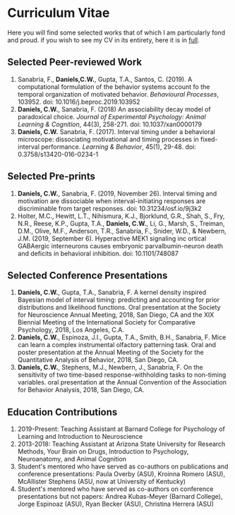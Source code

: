 # Curriculum Vitae

Here you will find some selected works that of which I am particularly fond and proud. if you wish to see my CV in its entirety, here it is in [full](https://www.dropbox.com/s/lzabzo5ilvzxrch/CV_newversion.pdf?dl=0). 

## Selected Peer-reviewed Work 

1. Sanabria, F., **Daniels,C.W.**, Gupta, T.A., Santos, C. (2019). A computational formulation of the behavior systems account fo the temporal organization of motivated behavior. *Behavioural Processes*, 103952. doi: 10.1016/j.beproc.2019.103952
2. **Daniels, C.W.**, Sanabria, F. (2018) An associability decay model of paradoxical choice. *Journal of Experimental Psychology: Animal Learning & Cognition*, 44(3), 258-271. doi: 10.1037/xan0000179
3. **Daniels, C.W.** Sanabria, F. (2017). Interval timing under a behavioral microscope: dissociating motivational and timing processes in fixed-interval performance. *Learning & Behavior*, 45(1), 29-48. doi: 0.3758/s13420-016-0234-1

## Selected Pre-prints

1. **Daniels, C.W.**, Sanabria, F. (2019, November 26). Interval timing and motivation are dissociable when interval-initiating responses are discriminable from target responses. doi: 10.31234/osf.io/9j3k2
2. Holter, M.C., Hewitt, L.T., Nihismura, K.J., Bjorklund, G.R., Shah, S., Fry, N.R., Reese, K.P., Gupta, T.A., **Daniels, C.W.**, Li, G., Marsh, S., Treiman, D.M., Olive, M.F., Anderson, T.R., Sanabria, F., Snider, W.D., & Newbern, J.M. (2019, September 6). Hyperactive MEK1 signaling inc ortical GABAergic interneurons causes embryonic parvalbumin-neuron death and deficits in behavioral inhibition. doi: 10.1101/748087

## Selected Conference Presentations

1. **Daniels, C.W.**, Gupta, T.A., Sanabria, F. A kernel density inspired Bayesian model of interval timing: predicting and accounting for prior distributions and likelihood functions. Oral presentation at the Society for Neuroscience Annual Meeting, 2018, San Diego, CA and the XIX Biennial Meeting of the International Society for Comparative Psychology, 2018, Los Angeles, C.A.
2. **Daniels, C.W.**, Espinoza, J.I., Gupta, T.A., Smith, B.H., Sanabria, F. Mice can learn a complex instrumental olfactory patterning task. Oral and poster presentation at the Annual Meeting of the Society for the Quantitative Analysis of Behavior, 2018, San Diego, CA.
3. **Daniels, C.W.**, Stephens, M.J., Newbern, J., Sanabria, F. On the sensitivity of two time-based response-withholding tasks to non-timing variables. oral presentation at the Annual Convention of the Association for Behavior Analysis, 2018, San Diego, CA. 


## Education Contributions

1. 2019-Present: Teaching Assistant at Barnard College for Psychology of Learning and Introduction to Neuroscience
2. 2013-2018: Teaching Assistant at Arizona State University for Research Methods, Your Brain on Drugs, Introduction to Psychology, Neuroanatomy, and Animal Cognition
3. Student's mentored who have served as co-authors on publications and conference presentations: Paula Overby (ASU), Kroinna Romero (ASU), McAllister Stephens (ASU, now at University of Kentucky)
4. Student's mentored who have served as co-authors on conference presentations but not papers: Andrea Kubas-Meyer (Barnard College), Jorge Espinoaz (ASU), Ryan Becker (ASU), Christina Herrera (ASU)



